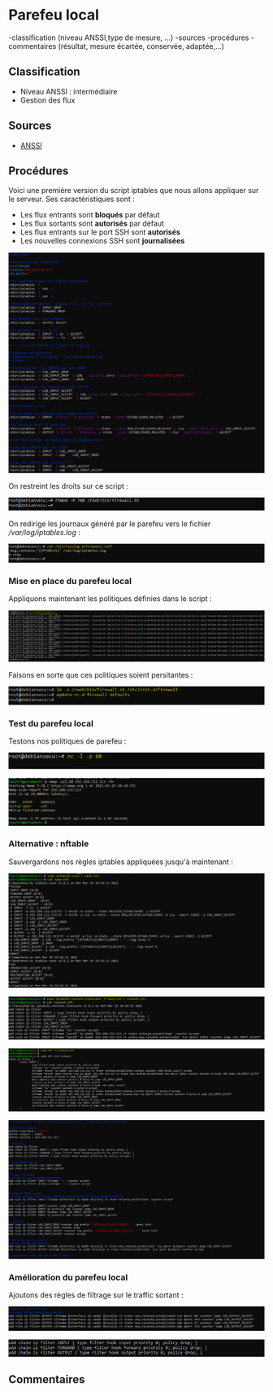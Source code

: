 # Parefeu local

-classification (niveau ANSSI,type de mesure,  ...)
    -sources
    -procédures
    -commentaires (résultat, mesure écartée, conservée, adaptée,...)

## Classification

* Niveau ANSSI : intermédiaire
* Gestion des flux


## Sources

* [ANSSI](https://www.ssi.gouv.fr/uploads/2016/01/linux_configuration-fr-v1.2.pdf)

## Procédures

Voici une première version du script iptables que nous allons appliquer sur le serveur. Ses caractéristiques sont :

* Les flux entrants sont **bloqués** par défaut
* Les flux sortants sont **autorisés** par défaut
* Les flux entrants sur le port SSH sont **autorisés**
* Les nouvelles connexions SSH sont **journalisées**

![Script firewall](img/iptables_entrant/script_firewall.PNG)

On restreint les droits sur ce script :

![Droit firewall](img/iptables_entrant/droits_script_firewall.PNG)

On redirige les journaux généré par le parefeu vers le fichier _/var/log/iptables.log_ :

![Configuration Rsyslog](img/iptables_entrant/configuration_logging.PNG)

### Mise en place du parefeu local

Appliquons maintenant les politiques définies dans le script :

![Execution firewall](img/iptables_entrant/execution_firewall.PNG)

Faisons en sorte que ces politiques soient persitantes :

![Execution automatique du firewall](img/iptables_entrant/execution_auto_fw.PNG)

### Test du parefeu local

Testons nos politiques de parefeu :

![Test1](img/iptables_entrant/test_part1.PNG)

![Test2](img/iptables_entrant/test_part2.PNG)

### Alternative : nftable

Sauvergardons nos règles iptables appliquées jusqu'à maintenant :

![Sauvergarde iptables](img/convert_iptable2nftable/1_save_current_iptables_rules.PNG)



![Convertion](img/convert_iptable2nftable/2_convert_iptable_to_nftable.PNG)



![Sauvergarde iptables](img/convert_iptable2nftable/3_execute_nftable_rules.PNG)



![Sauvergarde iptables](img/convert_iptable2nftable/4_save_as_firewall.nft.PNG)

### Amélioration du parefeu local

Ajoutons des règles de filtrage sur le traffic sortant :

![Règles sortant](img/iptables_output/1_output_rules.PNG)

![Règles sortant 2](img/iptables_output/2_output_rules.PNG)



## Commentaires